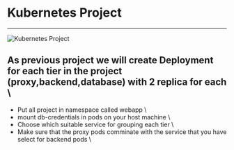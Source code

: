 # **Kubernetes Project**
---
![Kubernetes Project](https://img.shields.io/badge/Kubernetes-Project-brightgreen)
## As previous project we will create Deployment for each tier in the project (proxy,backend,database) with 2 replica for each \ 
- Put all project in namespace called webapp \
- mount db-credentials in pods on your host machine \
- Choose which suitable service for grouping each tier \
- Make sure that the proxy pods comminate with the service that you have select for backend pods \
